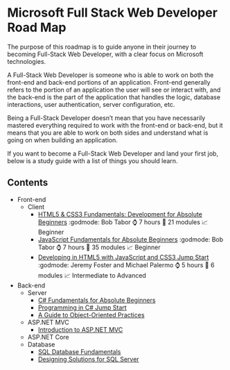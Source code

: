 # Microsoft Full Stack Web Developer Road Map
The purpose of this roadmap is to guide anyone in their journey to becoming Full-Stack Web Developer, with a clear focus on Microsoft technologies.

A Full-Stack Web Developer is someone who is able to work on both the front-end and back-end portions of an application. Front-end generally refers to the portion of an application the user will see or interact with, and the back-end is the part of the application that handles the logic, database interactions, user authentication, server configuration, etc. 

Being a Full-Stack Developer doesn’t mean that you have necessarily mastered everything required to work with the front-end or back-end, but it means that you are able to work on both sides and understand what is going on when building an application.

If you want to become a Full-Stack Web Developer and land your first job, below is a study guide with a list of things you should learn.

## Contents
- Front-end
  - Client
    - [HTML5 & CSS3 Fundamentals: Development for Absolute Beginners](https://mva.microsoft.com/en-US/training-courses/html5-css3-fundamentals-development-for-absolute-beginners-14207)
      :godmode: Bob Tabor :watch: 7 hours :notebook: 21 modules :chart_with_upwards_trend: Beginner
    - [JavaScript Fundamentals for Absolute Beginners](https://mva.microsoft.com/en-US/training-courses/javascript-fundamentals-for-absolute-beginners-14194)
    :godmode: Bob Tabor :watch: 7 hours :notebook: 35 modules :chart_with_upwards_trend: Beginner
    - [Developing in HTML5 with JavaScript and CSS3 Jump Start](https://mva.microsoft.com/en-US/training-courses/developing-in-html5-with-javascript-and-css3-jump-start-8223)
    :godmode: Jeremy Foster and Michael Palermo :watch: 5 hours :notebook: 6 modules :chart_with_upwards_trend: Intermediate to Advanced
- Back-end
  - Server
    - [C# Fundamentals for Absolute Beginners]()
    - [Programming in C# Jump Start]()
    - [A Guide to Object-Oriented Practices]()
  - ASP.NET MVC
    - [Introduction to ASP.NET MVC]()
  - ASP.NET Core
  - Database
    - [SQL Database Fundamentals]()
    - [Designing Solutions for SQL Server]()

